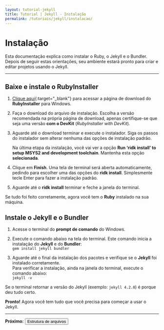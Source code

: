 ```yaml
---
layout: tutorial-jekyll
title: Tutorial | Jekyll - Instalação
permalink: /tutoriais/jekyll/instalacao/
---
```


# Instalação

Esta documentação explica como instalar o Ruby, o Jekyll e o Bundler. Depois de seguir estas orientações, seu ambiente estará pronto para criar e editar projetos usando o Jekyll.

---

## Baixe e instale o RubyInstaller

1. [Clique aqui](https://rubyinstaller.org/downloads/){:target="_blank"} para acessar a página de download do **RubyInstaller** para Windows.
   
2. Faça o download do arquivo de instalação. Escolha a versão recomendada na própria página de download, apenas certifique-se que seja uma versão **com o DevKit** (*RubyInstaller with DevKit*).
   
3. Aguarde até o download terminar e execute o instalador. Siga os passos do instalador sem alterar nenhuma das opções de instalação padrão.
    <div class="alerta alerta-vermelho">
    <p>Na última etapa da instalação, você vai ver a opção <b>Run ‘ridk install’ to setup MSYS2 and development toolchain</b>. Mantenha esta opção <b>selecionada</b>.</p>
    </div>

4. Clique em **Finish**. Uma tela de terminal será aberta automaticamente, pedindo para escolher uma das opções do **ridk install**. Simplesmente tecle <span class="tecla">Enter</span> para fazer a instalação padrão.

5. Aguarde até o **ridk install** terminar e feche a janela do terminal.

Se tudo foi feito corretamente, agora você tem o **Ruby** instalado na sua máquina.

## Instale o Jekyll e o Bundler

1. Acesse o terminal do **prompt de comando** do Windows.
   
2. Execute o comando abaixo na tela do terminal. Este comando inicia a instalação do **Jekyll** e do **Bundler**:\
`gem install jekyll bundler`

3. Aguarde até o final da instalação dos pacotes e verifique se o **Jekyll** foi instalado corretamente.<br>Para verificar a instalação, ainda na janela do terminal, execute o comando abaixo:\
`jekyll -v`

Se o terminal retornar a versão do Jekyll (exemplo: `jekyll 4.2.0`) é porque deu tudo certo.

**Pronto!** Agora você tem tudo que você precisa para começar a usar o Jekyll.

---

<p class="proxima-unidade"><b>Próximo:</b> <a href="/tutoriais/jekyll/estrutura/"><button type="button" class="btn btn-dark">Estrutura de arquivos</button></a></p>
